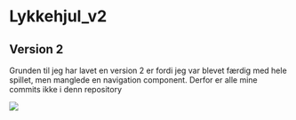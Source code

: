 # Lykkehjul_v2

## Version 2
Grunden til jeg har lavet en version 2 er fordi jeg var blevet færdig med hele spillet, men manglede en navigation component. 
Derfor er alle mine commits ikke i denn repository

![](lykkehjul.PNG)


